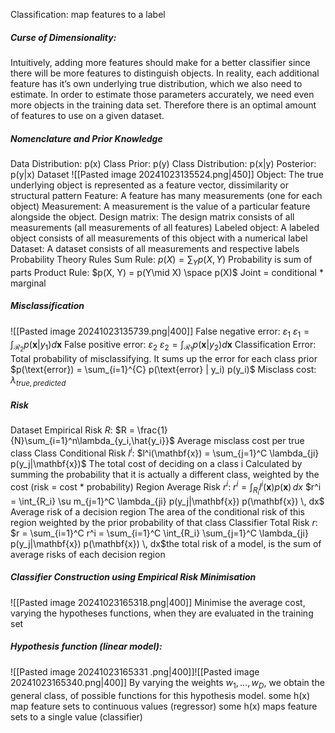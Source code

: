 Classification: map features to a label
##### Curse of Dimensionality:
Intuitively, adding more features should make for a better classifier since there will be more features to distinguish objects. In reality, each additional feature has it’s own underlying true distribution, which we also need to estimate. In order to estimate those parameters accurately, we need even more objects in the training data set. Therefore there is an optimal amount of features to use on a given dataset.
##### Nomenclature and Prior Knowledge
Data Distribution: p(x)
Class Prior: p(y)
Class Distribution: p(x|y)
Posterior: p(y|x)
Dataset
	![[Pasted image 20241023135524.png|450]]
	Object: 
		The true underlying object is represented as a feature vector, dissimilarity or structural pattern
	Feature: 
		A feature has many measurements (one for each object)
	Measurement: 
		A measurement is the value of a particular feature alongside the object.
	Design matrix: 
		The design matrix consists of all measurements (all measurements of all features)
	Labeled object: 
		A labeled object consists of all measurements of this object with a numerical label 
	Dataset: 
		A dataset consists of all measurements and respective labels
Probability Theory Rules
	Sum Rule:
		$p(X) = \sum_Y p(X, Y)$
		Probability is sum of parts
	Product Rule:
		$p(X, Y) = p(Y\mid X) \space p(X)$
		Joint = conditional * marginal 
##### Misclassification
![[Pasted image 20241023135739.png|400]]
False negative error: $\varepsilon_1$
	$\varepsilon_1 = \int_{\mathcal{R}_2} p(\mathbf{x} | y_1) d\mathbf{x}$
False positive error: $\varepsilon_2$
	$\varepsilon_2 = \int_{\mathcal{R}_1} p(\mathbf{x} | y_2) d\mathbf{x}$
Classification Error: 
	Total probability of misclassifying. 
	It sums up the error for each class prior 
	$p(\text{error}) = \sum_{i=1}^{C} p(\text{error} | y_i) p(y_i)$
Misclass cost: $\lambda_{true, predicted}$

##### Risk
Dataset Empirical Risk 
	$R$: $R = \frac{1}{N}\sum_{i=1}^n\lambda_{y_i,\hat{y_i}}$
	Average misclass cost per true class
Class Conditional Risk $l^i$: 
	$l^i(\mathbf{x}) = \sum_{j=1}^C \lambda_{ji} p(y_j|\mathbf{x})$
	The total cost of deciding on a class i
	Calculated by summing the probability that it is actually a different class, weighted by the cost (risk = cost * probability)
Region Average Risk $r^i$:
	$r^i = \int_{R_i} l^i	(\mathbf{x}) p(\mathbf{x}) \, dx$
	$r^i = \int_{R_i} \su	m_{j=1}^C \lambda_{ji} p(y_j|\mathbf{x}) p(\mathbf{x}) \, dx$
Average risk of a decision region
	The area of the conditional risk of this region weighted by the prior probability of that class
	Classifier Total Risk $r$:
	$r = \sum_{i=1}^C r^i = \sum_{i=1}^C \int_{R_i} \sum_{j=1}^C \lambda_{ji} p(y_j|\mathbf{x}) p(\mathbf{x}) \, dx$the total risk of a model, is the sum of average risks of each decision region
	
##### Classifier Construction using Empirical Risk Minimisation
![[Pasted image 20241023165318.png|400]]
Minimise the average cost, varying the hypotheses functions, when they are evaluated in the training set
##### Hypothesis function (linear model):
![[Pasted image 20241023165331	.png|400]]![[Pasted image 20241023165340.png|400]]
By varying the weights $w_1, \dots, w_D$, we obtain the general class, of possible functions for this hypothesis model.
some h(x) map feature sets to continuous values (regressor)
some h(x) maps feature sets to a single value (classifier)

